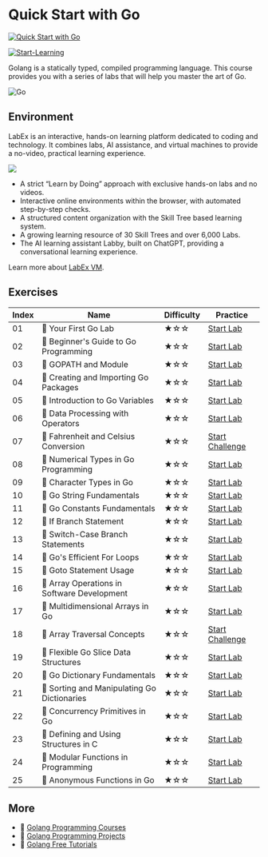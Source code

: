 # Quick Start with Go

[![Quick Start with Go](https://cover-creator.appbot.io/quick-start-with-go.png)](https://labex.io/courses/quick-start-with-go)

[![Start-Learning](https://img.shields.io/badge/Start-Learning-whitesmoke?style=for-the-badge)](https://labex.io/courses/quick-start-with-go)

Golang is a statically typed, compiled programming language. This course provides you with a series of labs that will help you master the art of Go.

![Go](https://img.shields.io/badge/Go-whitesmoke?style=for-the-badge&logo=go)


## Environment

LabEx is an interactive, hands-on learning platform dedicated to coding and technology. It combines labs, AI assistance, and virtual machines to provide a no-video, practical learning experience.

![](https://tutorial-screenshot.getvm.io/images/vm-1725247253.png)

- A strict “Learn by Doing” approach with exclusive hands-on labs and no videos.
- Interactive online environments within the browser, with automated step-by-step checks.
- A structured content organization with the Skill Tree based learning system.
- A growing learning resource of 30 Skill Trees and over 6,000 Labs.
- The AI learning assistant Labby, built on ChatGPT, providing a conversational learning experience.

Learn more about [LabEx VM](https://support.labex.io/using-labex/virtual-machine).

## Exercises

|   Index | Name                                       | Difficulty   | Practice                                                                                                              |
|---------|--------------------------------------------|--------------|-----------------------------------------------------------------------------------------------------------------------|
|      01 | 📖 Your First Go Lab                        | ★☆☆          | <a target='_blank' href='https://labex.io/tutorials/go-your-first-go-lab-92714'>Start Lab</a>                         |
|      02 | 📖 Beginner's Guide to Go Programming       | ★☆☆          | <a target='_blank' href='https://labex.io/tutorials/go-beginner-s-guide-to-go-programming-149062'>Start Lab</a>       |
|      03 | 📖 GOPATH and Module                        | ★☆☆          | <a target='_blank' href='https://labex.io/tutorials/go-gopath-and-module-149063'>Start Lab</a>                        |
|      04 | 📖 Creating and Importing Go Packages       | ★☆☆          | <a target='_blank' href='https://labex.io/tutorials/go-creating-and-importing-go-packages-149064'>Start Lab</a>       |
|      05 | 📖 Introduction to Go Variables             | ★☆☆          | <a target='_blank' href='https://labex.io/tutorials/go-introduction-to-go-variables-149065'>Start Lab</a>             |
|      06 | 📖 Data Processing with Operators           | ★☆☆          | <a target='_blank' href='https://labex.io/tutorials/go-data-processing-with-operators-149066'>Start Lab</a>           |
|      07 | 🎯 Fahrenheit and Celsius Conversion        | ★☆☆          | <a target='_blank' href='https://labex.io/labs/go-fahrenheit-and-celsius-conversion-149060'>Start Challenge</a>       |
|      08 | 📖 Numerical Types in Go Programming        | ★☆☆          | <a target='_blank' href='https://labex.io/tutorials/go-numerical-types-in-go-programming-149067'>Start Lab</a>        |
|      09 | 📖 Character Types in Go                    | ★☆☆          | <a target='_blank' href='https://labex.io/tutorials/go-character-types-in-go-149068'>Start Lab</a>                    |
|      10 | 📖 Go String Fundamentals                   | ★☆☆          | <a target='_blank' href='https://labex.io/tutorials/go-go-string-fundamentals-149069'>Start Lab</a>                   |
|      11 | 📖 Go Constants Fundamentals                | ★☆☆          | <a target='_blank' href='https://labex.io/tutorials/go-go-constants-fundamentals-149070'>Start Lab</a>                |
|      12 | 📖 If Branch Statement                      | ★☆☆          | <a target='_blank' href='https://labex.io/tutorials/go-if-branch-statement-149071'>Start Lab</a>                      |
|      13 | 📖 Switch-Case Branch Statements            | ★☆☆          | <a target='_blank' href='https://labex.io/tutorials/go-switch-case-branch-statements-149072'>Start Lab</a>            |
|      14 | 📖 Go's Efficient For Loops                 | ★☆☆          | <a target='_blank' href='https://labex.io/tutorials/go-go-s-efficient-for-loops-149073'>Start Lab</a>                 |
|      15 | 📖 Goto Statement Usage                     | ★☆☆          | <a target='_blank' href='https://labex.io/tutorials/go-goto-statement-usage-149074'>Start Lab</a>                     |
|      16 | 📖 Array Operations in Software Development | ★☆☆          | <a target='_blank' href='https://labex.io/tutorials/go-array-operations-in-software-development-149075'>Start Lab</a> |
|      17 | 📖 Multidimensional Arrays in Go            | ★☆☆          | <a target='_blank' href='https://labex.io/tutorials/go-multidimensional-arrays-in-go-149076'>Start Lab</a>            |
|      18 | 🎯 Array Traversal Concepts                 | ★☆☆          | <a target='_blank' href='https://labex.io/labs/go-array-traversal-concepts-149061'>Start Challenge</a>                |
|      19 | 📖 Flexible Go Slice Data Structures        | ★☆☆          | <a target='_blank' href='https://labex.io/tutorials/go-flexible-go-slice-data-structures-149077'>Start Lab</a>        |
|      20 | 📖 Go Dictionary Fundamentals               | ★☆☆          | <a target='_blank' href='https://labex.io/tutorials/go-go-dictionary-fundamentals-149080'>Start Lab</a>               |
|      21 | 📖 Sorting and Manipulating Go Dictionaries | ★☆☆          | <a target='_blank' href='https://labex.io/tutorials/go-sorting-and-manipulating-go-dictionaries-149095'>Start Lab</a> |
|      22 | 📖 Concurrency Primitives in Go             | ★☆☆          | <a target='_blank' href='https://labex.io/tutorials/go-concurrency-primitives-in-go-149096'>Start Lab</a>             |
|      23 | 📖 Defining and Using Structures in C       | ★☆☆          | <a target='_blank' href='https://labex.io/tutorials/go-defining-and-using-structures-in-c-149097'>Start Lab</a>       |
|      24 | 📖 Modular Functions in Programming         | ★☆☆          | <a target='_blank' href='https://labex.io/tutorials/go-modular-functions-in-programming-149098'>Start Lab</a>         |
|      25 | 📖 Anonymous Functions in Go                | ★☆☆          | <a target='_blank' href='https://labex.io/tutorials/go-anonymous-functions-in-go-149099'>Start Lab</a>                |

## More

- 🔗 [Golang Programming Courses](https://github.com/labex-labs/awesome-programming-courses)
- 🔗 [Golang Programming Projects](https://github.com/labex-labs/awesome-programming-projects)
- 🔗 [Golang Free Tutorials](https://github.com/labex-labs/go-free-tutorials)

